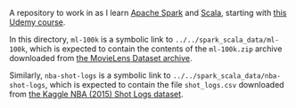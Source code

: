 A repository to work in as I learn [Apache Spark](https://spark.apache.org/)
and [Scala](https://scala-lang.org/), starting with [this Udemy
course](https://www.udemy.com/apache-spark-with-scala-hands-on-with-big-data/).

In this directory, `ml-100k` is a symbolic link to
`../../spark_scala_data/ml-100k`, which is expected to contain the contents of
the `ml-100k.zip` archive downloaded from [the MovieLens Dataset
archive](https://grouplens.org/datasets/movielens/100k/).

Similarly, `nba-shot-logs` is a symbolic link to
`../../spark_scala_data/nba-shot-logs`, which is expected to contain the file
`shot_logs.csv` downloaded from [the Kaggle NBA (2015) Shot Logs
dataset](https://www.kaggle.com/dansbecker/nba-shot-logs).

